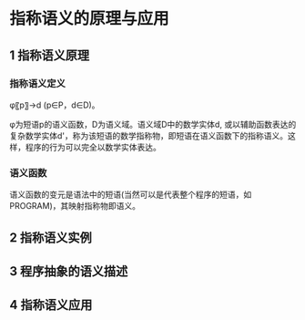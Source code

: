 # 指称语义的原理与应用

## 1 指称语义原理

### 指称语义定义

φ〖p〗→d  (p∈P，d∈D)。

φ为短语p的语义函数，D为语义域。语义域D中的数学实体d, 或以辅助函数表达的复杂数学实体d'，称为该短语的数学指称物，即短语在语义函数下的指称语义。这样，程序的行为可以完全以数学实体表达。

### 语义函数

语义函数的变元是语法中的短语(当然可以是代表整个程序的短语，如PROGRAM)，其映射指称物即语义。

## 2 指称语义实例


## 3 程序抽象的语义描述

## 4 指称语义应用